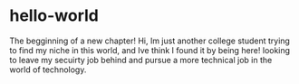 # hello-world
The begginning of a new chapter!
Hi, Im just another college student trying to find my niche in this world, and Ive think I found it by being here! looking to leave my secuirty job behind and pursue a more technical job in the world of technology.           
